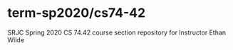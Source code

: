 # term-sp2020/cs74-42
SRJC Spring 2020 CS 74.42 course section repository for Instructor Ethan Wilde
